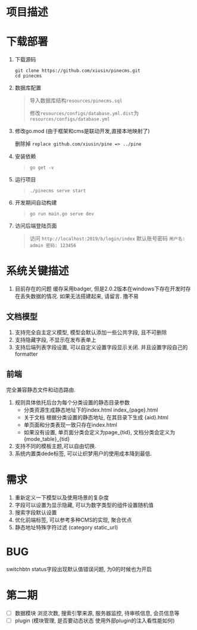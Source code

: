# 项目描述 #


# 下载部署 #

1. 下载源码
    ```
    git clone https://github.com/xiusin/pinecms.git
    cd pinecms
    ```
2. 数据库配置
    > 导入数据库结构`resources/pinecms.sql`
    >
    >修改`resources/configs/database.yml.dist`为`resources/configs/database.yml`
    

3. 修改go.mod (由于框架和cms是联动开发,直接本地映射了)

    删除掉 `replace github.com/xiusin/pine => ../pine`

4. 安装依赖
    > `go get -v`

5. 运行项目
    > `./pinecms serve start` 

6. 开发期间自动构建
    > `go run main.go serve dev`

7. 访问后端登陆页面
    > 访问 `http://localhost:2019/b/login/index`
    > 默认账号密码 `用户名: admin 密码: 123456`

# 系统关键描述 #

1. 目前存在的问题 缓存采用badger, 但是2.0.2版本在windows下存在开发时存在丢失数据的情况. 如果无法搭建起来, 请留言. 撸不易

## 文档模型 ## 

1. 支持完全自主定义模型, 模型会默认添加一些公共字段, 且不可删除
2. 支持隐藏字段, 不显示在发布表单上
3. 支持后端列表字段设置, 可以自定义设置字段显示关闭. 并且设置字段自己的formatter

## 前端 ##

完全兼容静态文件和动态路由. 
1. 规则具体依托后台为每个分类设置的静态目录参数
    - 分类资源生成静态地址下的index.html index_{page}.html 
    - 关于文档 根据分类设置的静态地址, 在其目录下生成 {aid}.html
    - 单页面和分类表现一致只存在index.html
    - 如果没有设置, 单页面分类会定义为page_{tid}, 文档分类会定义为 {mode_table}_{tid}
2. 支持不同的模板主题,可以自由切换.
3. 系统内置类dede标签, 可以让织梦用户的使用成本降到最低. 


# 需求 #

1. 重新定义一下模型以及使用场景的复杂度
2. 字段可以设置为显示隐藏, 可以为数字类型的组件设置随机值
3. 搜索字段默认设置
4. 优化前端标签, 可以参考多种CMS的实现, 聚合优点
5. 静态地址特殊字符过滤 (category static_url)


# BUG # 
switchbtn status字段出现默认值错误问题, 为0的时候也为开启
# 第二期 #
- [ ] 数据模块 浏览次数, 搜索引擎来源, 服务器监控, 待审核信息, 会员信息等
- [ ] plugin (模块管理, 是否要动态状态 使用外部plugin的注入看性能如何)